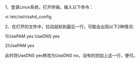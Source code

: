 1、登录Linux系统，打开终端，输入以下命令：

vi /etc/ssh/sshd_config

2、在打开的文件中，拉动鼠标到最后一行，可能会出现以下2种情况:

1)UsePAM yes UseDNS yes

2)UsePAM yes

此时将UseDNS yes修改为UseDNS no，没有的则加上这一行，便可。